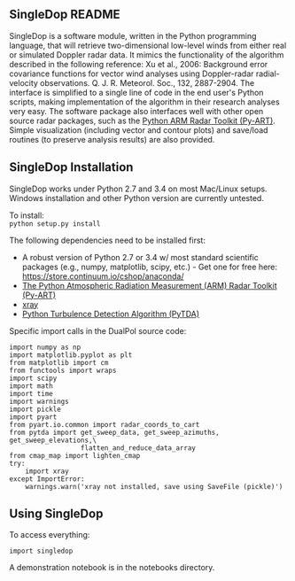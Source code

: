 SingleDop README
----------------
SingleDop is a software module, written in the Python programming language, that will retrieve two-dimensional low-level winds from either real or simulated Doppler radar data. It mimics the functionality of the algorithm described in the following reference:
Xu et al., 2006: Background error covariance functions for vector wind analyses using Doppler-radar radial-velocity observations. Q. J. R. Meteorol. Soc., 132, 2887-2904.
The interface is simplified to a single line of code in the end user's Python scripts, making implementation of the algorithm in their research analyses very easy. The software package also interfaces well with other open source radar packages, such as the [Python ARM Radar Toolkit (Py-ART)](https://github.com/ARM-DOE/pyart). Simple visualization (including vector and contour plots) and save/load routines (to preserve analysis results) are also provided.

SingleDop Installation
----------------------
SingleDop works under Python 2.7 and 3.4 on most Mac/Linux setups. Windows installation and other Python version are currently untested.

To install:  
`python setup.py install`

The following dependencies need to be installed first:

- A robust version of Python 2.7 or 3.4 w/ most standard scientific packages (e.g., numpy, matplotlib, scipy, etc.) - Get one for free here: https://store.continuum.io/cshop/anaconda/
- [The Python Atmospheric Radiation Measurement (ARM) Radar Toolkit (Py-ART)](https://github.com/ARM-DOE/pyart)
- [xray](https://github.com/xray/xray)
- [Python Turbulence Detection Algorithm (PyTDA)](https://github.com/nasa/PyTDA)

Specific import calls in the DualPol source code:
```
import numpy as np  
import matplotlib.pyplot as plt  
from matplotlib import cm  
from functools import wraps  
import scipy  
import math  
import time  
import warnings  
import pickle  
import pyart  
from pyart.io.common import radar_coords_to_cart  
from pytda import get_sweep_data, get_sweep_azimuths, get_sweep_elevations,\  
                  flatten_and_reduce_data_array  
from cmap_map import lighten_cmap  
try:  
    import xray  
except ImportError:  
    warnings.warn('xray not installed, save using SaveFile (pickle)')  
```

Using SingleDop
---------------
To access everything:
```
import singledop
```

A demonstration notebook is in the notebooks directory.
